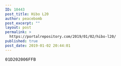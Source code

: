 ```yaml
---
ID: 10443
post_title: Hibo L20
author: peacebomb
post_excerpt: ""
layout: post
permalink: >
  https://portalrepository.com/2019/01/02/hibo-l20/
published: true
post_date: 2019-01-02 20:44:01
---
```

<pre>01D202006FFB</pre>